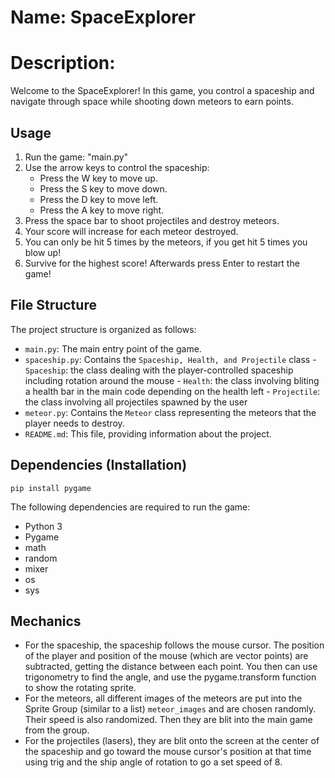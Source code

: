 
# Name: SpaceExplorer 


# Description:

Welcome to the SpaceExplorer! In this game, you control a spaceship and navigate through space while shooting down meteors to earn points.


## Usage

1. Run the game: "main.py"
2. Use the arrow keys to control the spaceship:
   - Press the W key to move up.
   - Press the S key to move down.
   - Press the D key to move left.
   - Press the A key to move right.
3. Press the space bar to shoot projectiles and destroy meteors.
4. Your score will increase for each meteor destroyed.
5. You can only be hit 5 times by the meteors, if you get hit 5 times you blow up!
6. Survive for the highest score! Afterwards press Enter to restart the game!

## File Structure

The project structure is organized as follows:

- `main.py`: The main entry point of the game.
- `spaceship.py`: Contains the `Spaceship, Health, and Projectile` class
		- `Spaceship`: the class dealing with the player-controlled spaceship including rotation around the mouse 
		- `Health`: the class involving bliting a health bar in the main code depending on the health left
		- `Projectile`: the class involving all projectiles spawned by the user 
- `meteor.py`: Contains the `Meteor` class representing the meteors that the player needs to destroy.
- `README.md`: This file, providing information about the project.

## Dependencies (Installation)
` pip install pygame `

The following dependencies are required to run the game:

- Python 3
- Pygame
- math
- random
- mixer
- os
- sys

## Mechanics

- For the spaceship, the spaceship follows the mouse cursor. The position of the player and position of the mouse (which are vector points) are subtracted, getting the distance between each point. You then can use trigonometry to find the angle, and use the pygame.transform function to show the rotating sprite.
- For the meteors, all different images of the meteors are put into the Sprite Group (similar to a list) `meteor_images` and are chosen randomly. Their speed is also randomized. Then they are blit into the main game from the group.
- For the projectiles (lasers), they are blit onto the screen at the center of the spaceship and go toward the mouse cursor's position at that time using trig and the ship angle of rotation to go a set speed of 8.
